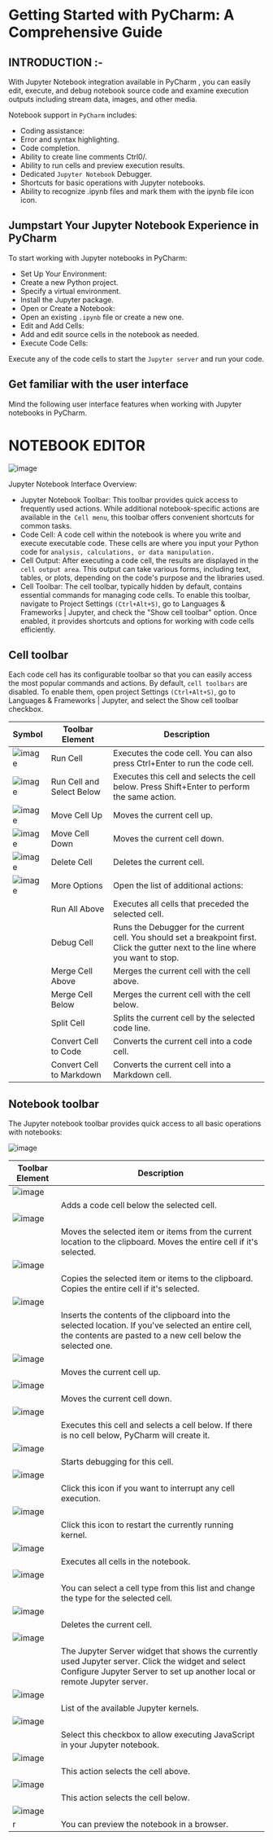 # Getting Started with PyCharm: A Comprehensive Guide
## INTRODUCTION :-
With Jupyter Notebook integration available in PyCharm , you can easily edit, execute, and debug notebook source code and examine execution outputs including stream data, images, and other media.

Notebook support in `PyCharm` includes:

- Coding assistance:
- Error and syntax highlighting.
- Code completion.
- Ability to create line comments Ctrl0/.
- Ability to run cells and preview execution results.
- Dedicated `Jupyter Notebook` Debugger.
- Shortcuts for basic operations with Jupyter notebooks.
- Ability to recognize .ipynb files and mark them with the ipynb file icon icon.

## Jumpstart Your Jupyter Notebook Experience in PyCharm

To start working with Jupyter notebooks in PyCharm:
- Set Up Your Environment:
- Create a new Python project.
- Specify a virtual environment.
- Install the Jupyter package.
- Open or Create a Notebook:
- Open an existing `.ipynb` file or create a new one.
- Edit and Add Cells:
- Add and edit source cells in the notebook as needed.
- Execute Code Cells:

Execute any of the code cells to start the `Jupyter server` and run your code.

## Get familiar with the user interface

Mind the following user interface features when working with Jupyter notebooks in PyCharm.

# NOTEBOOK EDITOR
![image](https://github.com/dikshant182004/dfd/assets/122460149/7c0ff961-92c6-4c3c-a070-76db2ad3ee05)


Jupyter Notebook Interface Overview:

- Jupyter Notebook Toolbar: This toolbar provides quick access to frequently used actions. While additional notebook-specific actions are available in the` Cell menu`, this toolbar offers convenient shortcuts for common tasks.
- Code Cell: A code cell within the notebook is where you write and execute executable code. These cells are where you input your Python code for `analysis, calculations, or data manipulation.`
- Cell Output: After executing a code cell, the results are displayed in the` cell output area`. This output can take various forms, including text, tables, or plots, depending on the code's purpose and the libraries used.
- Cell Toolbar: The cell toolbar, typically hidden by default, contains essential commands for managing code cells. To enable this toolbar, navigate to Project Settings `(Ctrl+Alt+S)`, go to Languages & Frameworks | Jupyter, and check the "Show cell toolbar" option. Once enabled, it provides shortcuts and options for working with code cells efficiently.

## Cell toolbar﻿

Each code cell has its configurable toolbar so that you can easily access the most popular commands and actions. By default, `cell toolbars` are disabled. To enable them, open project Settings `(Ctrl+Alt+S)`, go to Languages & Frameworks | Jupyter, and select the Show cell toolbar checkbox.

| Symbol | Toolbar Element                | Description                                                      |
| ------ | ----------------------------- | ---------------------------------------------------------------- |
| ![image](https://github.com/dikshant182004/dfd/assets/122460149/a2176411-d0db-4686-ad57-1963bf23f3e7) | Run Cell                    | Executes the code cell. You can also press Ctrl+Enter to run the code cell. |
| ![image](https://github.com/dikshant182004/dfd/assets/122460149/1382d157-bade-4d5c-801c-4f8a8911a81d) | Run Cell and Select Below    | Executes this cell and selects the cell below. Press Shift+Enter to perform the same action. |
| ![image](https://github.com/dikshant182004/dfd/assets/122460149/a321fea9-f437-432c-8046-0066c0085542) | Move Cell Up                | Moves the current cell up.                                      |
| ![image](https://github.com/dikshant182004/dfd/assets/122460149/7b254910-6817-423c-b15c-504943f5dc9a) | Move Cell Down              | Moves the current cell down.                                    |
| ![image](https://github.com/dikshant182004/dfd/assets/122460149/7f3a20d6-b884-4cb0-94e0-f222c3c80320) | Delete Cell                 | Deletes the current cell.                                        |
| ![image](https://github.com/dikshant182004/dfd/assets/122460149/33d4f96e-d250-4bcf-8cc6-02548fd79342) | More Options                | Open the list of additional actions:                              |
|        | Run All Above                | Executes all cells that preceded the selected cell.               |
|        | Debug Cell                   | Runs the Debugger for the current cell. You should set a breakpoint first. Click the gutter next to the line where you want to stop. |
|        | Merge Cell Above              | Merges the current cell with the cell above.                       |
|        | Merge Cell Below              | Merges the current cell with the cell below.                       |
|        | Split Cell                   | Splits the current cell by the selected code line.                |
|        | Convert Cell to Code         | Converts the current cell into a code cell.                       |
|        | Convert Cell to Markdown     | Converts the current cell into a Markdown cell.                   |

## Notebook toolbar
The Jupyter notebook toolbar provides quick access to all basic operations with notebooks:

![image](https://github.com/dikshant182004/dfd/assets/122460149/e94cf60b-31f1-4e92-b0e6-66279917ce9f)

| Toolbar Element              | Description                                                                                  |
| ---------------------------- | -------------------------------------------------------------------------------------------- |
| ![image](https://github.com/dikshant182004/dfd/assets/122460149/77cee660-0e4f-4d8d-a4d5-2291030d5e12)
                     | Adds a code cell below the selected cell.                                                      |
| ![image](https://github.com/dikshant182004/dfd/assets/122460149/264a9a8a-c850-4bb9-8fc1-69d495112bc3)
                          | Moves the selected item or items from the current location to the clipboard. Moves the entire cell if it's selected. |
| ![image](https://github.com/dikshant182004/dfd/assets/122460149/4085834f-52c2-4d89-82af-69ba6b2b0f83)
                         | Copies the selected item or items to the clipboard. Copies the entire cell if it's selected.           |
| ![image](https://github.com/dikshant182004/dfd/assets/122460149/386bd062-0a77-4fbb-8d0f-b1847cc750f3)
                        | Inserts the contents of the clipboard into the selected location. If you've selected an entire cell, the contents are pasted to a new cell below the selected one. |
| ![image](https://github.com/dikshant182004/dfd/assets/122460149/34c2a2d4-eb3b-4ae6-acb0-8a5703b5ee14)
                 | Moves the current cell up.                                                                   |
| ![image](https://github.com/dikshant182004/dfd/assets/122460149/660fdab2-6370-4432-8aab-aca25d00bf5f)
               | Moves the current cell down.                                                                 |
| ![image](https://github.com/dikshant182004/dfd/assets/122460149/14e40858-b97b-4dcc-8593-5c08a98887cd)
                     | Executes this cell and selects a cell below. If there is no cell below, PyCharm will create it.    |
| ![image](https://github.com/dikshant182004/dfd/assets/122460149/06243011-bb3a-4f80-aaae-b74a1953a729)
                   | Starts debugging for this cell.                                                               |
| ![image](https://github.com/dikshant182004/dfd/assets/122460149/85657cb3-3bfc-49b9-afba-202862293ab4)
             | Click this icon if you want to interrupt any cell execution.                                    |
| ![image](https://github.com/dikshant182004/dfd/assets/122460149/39b073e3-2b3b-4505-962e-58c8377c3114)
           | Click this icon to restart the currently running kernel.                                       |
| ![image](https://github.com/dikshant182004/dfd/assets/122460149/36bf9b8f-c3df-415c-ba6d-6e547a770298)
                | Executes all cells in the notebook.                                                           |
| ![image](https://github.com/dikshant182004/dfd/assets/122460149/5b648748-b52d-4a92-8949-67f8a287f07a)
                    | You can select a cell type from this list and change the type for the selected cell.           |
| ![image](https://github.com/dikshant182004/dfd/assets/122460149/68201e5e-2f10-4f72-ac84-eb97876ec682)
              | Deletes the current cell.                                                                    |
| ![image](https://github.com/dikshant182004/dfd/assets/122460149/0bb9aa47-627f-445b-a296-9ce7134acf5e)
      | The Jupyter Server widget that shows the currently used Jupyter server. Click the widget and select Configure Jupyter Server to set up another local or remote Jupyter server. |
| ![image](https://github.com/dikshant182004/dfd/assets/122460149/0c3fdaed-fd62-41ce-b22a-152bc7081abd)
      | List of the available Jupyter kernels.                                                        |
| ![image](https://github.com/dikshant182004/dfd/assets/122460149/2cddf707-99d9-48a1-88df-8e76d443cfd4)
           | Select this checkbox to allow executing JavaScript in your Jupyter notebook.                    |
| ![image](https://github.com/dikshant182004/dfd/assets/122460149/30c2b5d7-5a52-4f60-86cd-cc76c8e9324a)
            | This action selects the cell above.                                                           |
| ![image](https://github.com/dikshant182004/dfd/assets/122460149/582bacbc-805a-4ce2-9f5f-af535fe85a11)
            | This action selects the cell below.                                                           |
| ![image](https://github.com/dikshant182004/dfd/assets/122460149/a1c2a235-a64a-4c65-b07a-3c18a5c7784c)
r     | You can preview the notebook in a browser.                                                    |





